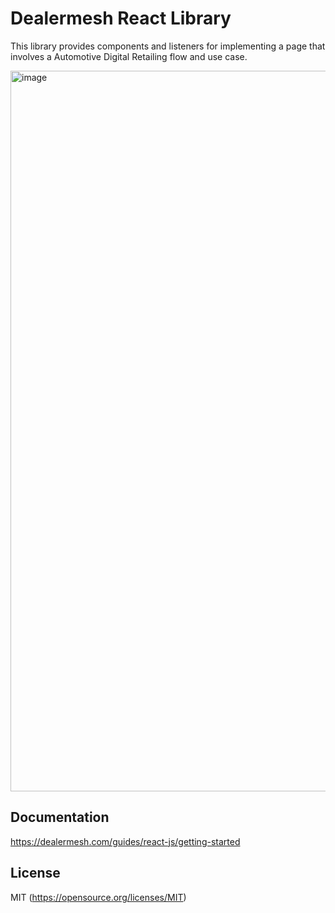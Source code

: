 # Dealermesh React Library
This library provides components and listeners for implementing a page that involves a Automotive Digital Retailing flow and use case.

<img width="1153" alt="image" src="https://user-images.githubusercontent.com/122851813/222623714-6a942d19-2319-48fd-8c39-a7ce8751084d.png">

## Documentation
https://dealermesh.com/guides/react-js/getting-started

## License

MIT (https://opensource.org/licenses/MIT)
